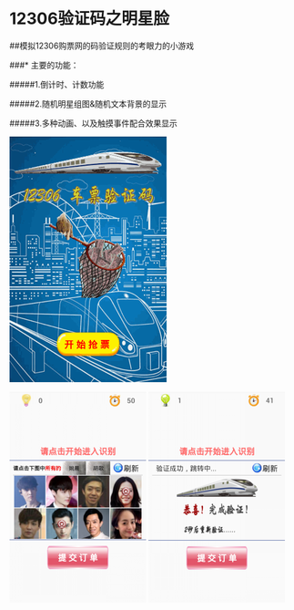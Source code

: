 # 12306验证码之明星脸

##模拟12306购票网的码验证规则的考眼力的小游戏

###*  主要的功能：

#####1.倒计时、计数功能

#####2.随机明星组图&随机文本背景的显示

#####3.多种动画、以及触摸事件配合效果显示


![image](https://github.com/sallyQin/VerificationCodeTestFor12306/raw/master/app/src/main/res/drawable/readme_display.gif) 

![image](https://github.com/sallyQin/VerificationCodeTestFor12306/raw/maste/app/src/main/res/drawable/display1.png) 
![image](https://github.com/sallyQin/VerificationCodeTestFor12306/raw/maste/app/src/main/res/drawable/display2.png) 
